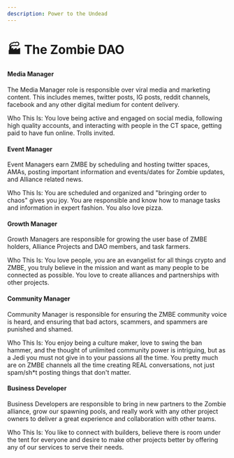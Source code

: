 ```yaml
---
description: Power to the Undead
---
```


# 🏭 The Zombie DAO

#### Media Manager&#x20;

The Media Manager role is responsible over viral media and marketing content. This includes memes, twitter posts, IG posts, reddit channels, facebook and any other digital medium for content delivery.

Who This Is: You love being active and engaged on social media, following high quality accounts, and interacting with people in the CT space, getting paid to have fun online. Trolls invited.&#x20;

#### Event Manager

Event Managers earn ZMBE by scheduling and hosting twitter spaces, AMAs, posting important information and events/dates for Zombie updates, and Alliance related news.&#x20;

Who This Is: You are scheduled and organized and "bringing order to chaos" gives you joy.  You are responsible and know how to manage tasks and information in expert fashion. You also love pizza.

#### Growth Manager

Growth Managers are responsible for growing the user base of ZMBE holders, Alliance Projects and DAO members, and task farmers.

Who This Is: You love people, you are an evangelist for all things crypto and ZMBE, you truly believe in the mission and want as many people to be connected as possible. You love to create alliances and partnerships with other projects.&#x20;

#### Community Manager

Community Manager is responsible for ensuring the ZMBE community voice is heard, and ensuring that bad actors, scammers, and spammers are punished and shamed.&#x20;

Who This Is: You enjoy being a culture maker, love to swing the ban hammer, and the thought of unlimited community power is intriguing, but as a Jedi you must not give in to your passions all the time. You pretty much are on ZMBE channels all the time creating REAL conversations, not just spam/sh\*t posting things that don't matter.&#x20;

#### Business Developer

Business Developers are responsible to bring in new partners to the Zombie alliance, grow our spawning pools, and really work with any other project owners to deliver a great experience and collaboration with other teams.&#x20;

Who This Is: You like to connect with builders, believe there is room under the tent for everyone and desire to make other projects better by offering any of our services to serve their needs.&#x20;

